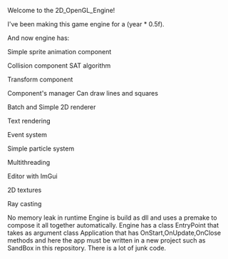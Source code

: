 Welcome to the 2D_OpenGL_Engine!

I've been making this game engine for a (year * 0.5f).

And now engine has:

Simple sprite animation component

Collision component SAT algorithm

Transform component

Component's manager
Can draw lines and squares

Batch and Simple 2D renderer

Text rendering

Event system

Simple particle system

Multithreading

Editor with ImGui

2D textures

Ray casting

No memory leak in runtime
Engine is build as dll and uses a premake to compose it all together automatically. Engine has a class EntryPoint that takes as argument class Application that has OnStart,OnUpdate,OnClose methods and here the app must be written in a new project such as SandBox in this repository. There is a lot of junk code.
